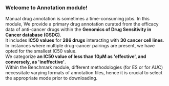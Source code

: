### Welcome to Annotation module! 
Manual drug annotation is sometimes a time-consuming jobs. In this module, We provide a primary drug annotation curated from the efficacy data of anti-cancer drugs within the **Genomics of Drug Sensitivity in Cancer database (GSDC)**.  
It includes **IC50 values** for **286 drugs** interacting with **30 cancer cell lines**.  
In instances where multiple drug-cancer pairings are present, we have opted for the smallest IC50 value.  
We categorize **an IC50 value of less than 10μM as 'effective', and conversely, as 'ineffective'**.  
Within the Benchmark module, different methodologies (for ES or for AUC) necessitate varying formats of annotation files, hence it is crucial to select the appropriate mode prior to downloading.  